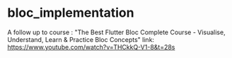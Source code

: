 # bloc_implementation

A follow up to course : "The Best Flutter Bloc Complete Course - Visualise, Understand, Learn & Practice Bloc Concepts"
link: https://www.youtube.com/watch?v=THCkkQ-V1-8&t=28s

